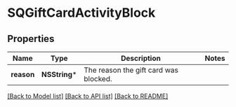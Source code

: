# SQGiftCardActivityBlock

## Properties
Name | Type | Description | Notes
------------ | ------------- | ------------- | -------------
**reason** | **NSString*** | The reason the gift card was blocked. | 

[[Back to Model list]](../README.md#documentation-for-models) [[Back to API list]](../README.md#documentation-for-api-endpoints) [[Back to README]](../README.md)


